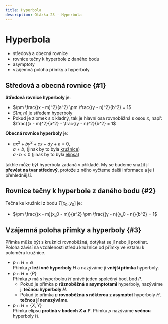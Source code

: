 ```yaml
---
title: Hyperbola
description: Otázka 23 - Hyperbola
---
```


# **Hyperbola**

- středová a obecná rovnice
- rovnice tečny k hyperbole z daného bodu
- asymptoty
- vzájemná poloha přímky a hyperboly

## **Středová a obecná rovnice** {#1}

**Středová rovnice hyperboly** je:
- $\pm \frac{(x - m)^2}{a^2} \pm \frac{(y - n)^2}{b^2} = 1$
- $S[m;n]$ je středem hyperboly
- Pokud je zlomek s $x$ kladný, tak je hlavní osa rovnoběžná s osou $x$, např:  
$\frac{(x - m)^2}{a^2} - \frac{(y - n)^2}{b^2} = 1$

**Obecná rovnice hyperboly** je:
- $ax^2 + by^2 + cx + dy + e = 0$,  
$a \neq b$, (jinak by to byla [kružnice](/matematika/21-kruznice))  
$a \cdot b < 0$ (jinak by to byla [elipsa](/matematika/22-elipsa))

takhle může být hyperbola zadaná v příkladě.
My se budeme snažit jí **převést na tvar středový**, protože z něho vyčteme další informace a je i přehlednější.

## **Rovnice tečny k hyperbole z daného bodu** {#2}

Tečna ke kružnici z bodu $T[x_0, y_0]$ je:
- $\pm \frac{(x - m)(x_0 - m)}{a^2} \pm \frac{(y - n)(y_0 - n)}{b^2} = 1$

## **Vzájemná poloha přímky a hyperboly** {#3}

Přímka může být s kružnicí rovnoběžná, dotýkat se jí nebo ji protínat.  
Poloha závisí na vzdálenosti středu kružnice od přímky ve vztahu k poloměru kružnice.

- $p \cap H = \emptyset$  
Přímka $p$ **leží vně hyperboly** $H$ a nazýváme ji **vnější přímka** hyperboly.
- $p \cap H = \{ P \}$  
Přímka $p$ má s hyperbolou $H$ právě jeden společný bod, bod $P$.
    - Pokud je přímka $p$ **různoběžná s asymptotami** hyperboly, nazýváme ji **tečnou hyperboly $H$**.
    - Pokud je přímka $p$ **rovnoběžná s některou z asymptot** hyperboly $H$, **tečnou jí nenazýváme**.
- $p \cap H = \{ X, Y \}$  
Přímka elipsu **protíná v bodech $X$ a $Y$**. Přímku $p$ nazýváme **sečnou** hyperboly $H$.
